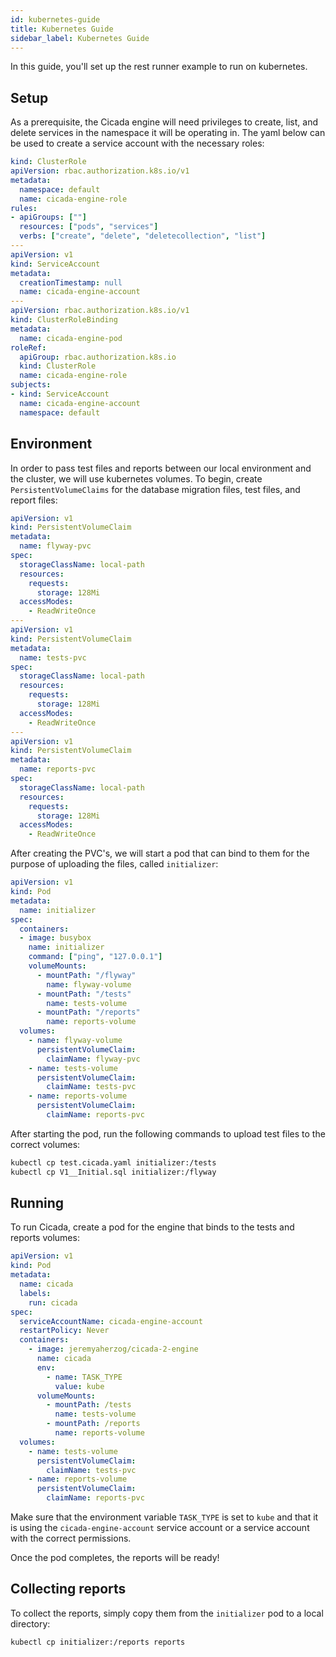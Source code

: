 ```yaml
---
id: kubernetes-guide
title: Kubernetes Guide
sidebar_label: Kubernetes Guide
---
```


In this guide, you'll set up the rest runner example to run on kubernetes.

## Setup

As a prerequisite, the Cicada engine will need privileges to create, list, and
delete services in the namespace it will be operating in. The yaml below can be
used to create a service account with the necessary roles:

<!--TODO: downloadable links to yaml-->

```yaml
kind: ClusterRole
apiVersion: rbac.authorization.k8s.io/v1
metadata:
  namespace: default
  name: cicada-engine-role
rules:
- apiGroups: [""]
  resources: ["pods", "services"]
  verbs: ["create", "delete", "deletecollection", "list"]
---
apiVersion: v1
kind: ServiceAccount
metadata:
  creationTimestamp: null
  name: cicada-engine-account
---
apiVersion: rbac.authorization.k8s.io/v1
kind: ClusterRoleBinding
metadata:
  name: cicada-engine-pod
roleRef:
  apiGroup: rbac.authorization.k8s.io
  kind: ClusterRole
  name: cicada-engine-role
subjects:
- kind: ServiceAccount
  name: cicada-engine-account
  namespace: default
```

## Environment

In order to pass test files and reports between our local environment and the
cluster, we will use kubernetes volumes. To begin, create
`PersistentVolumeClaims` for the database migration files, test files, and
report files:

<!--TODO: downloadable links to yaml-->

```yaml
apiVersion: v1
kind: PersistentVolumeClaim
metadata:
  name: flyway-pvc
spec:
  storageClassName: local-path
  resources:
    requests:
      storage: 128Mi
  accessModes:
    - ReadWriteOnce
---
apiVersion: v1
kind: PersistentVolumeClaim
metadata:
  name: tests-pvc
spec:
  storageClassName: local-path
  resources:
    requests:
      storage: 128Mi
  accessModes:
    - ReadWriteOnce
---
apiVersion: v1
kind: PersistentVolumeClaim
metadata:
  name: reports-pvc
spec:
  storageClassName: local-path
  resources:
    requests:
      storage: 128Mi
  accessModes:
    - ReadWriteOnce
```

After creating the PVC's, we will start a pod that can bind to them for the
purpose of uploading the files, called `initializer`:

```yaml
apiVersion: v1
kind: Pod
metadata:
  name: initializer
spec:
  containers:
  - image: busybox
    name: initializer
    command: ["ping", "127.0.0.1"]
    volumeMounts:
      - mountPath: "/flyway"
        name: flyway-volume
      - mountPath: "/tests"
        name: tests-volume
      - mountPath: "/reports"
        name: reports-volume
  volumes:
    - name: flyway-volume
      persistentVolumeClaim:
        claimName: flyway-pvc
    - name: tests-volume
      persistentVolumeClaim:
        claimName: tests-pvc
    - name: reports-volume
      persistentVolumeClaim:
        claimName: reports-pvc
```

After starting the pod, run the following commands to upload test files to
the correct volumes:

```bash
kubectl cp test.cicada.yaml initializer:/tests
kubectl cp V1__Initial.sql initializer:/flyway
```

## Running

To run Cicada, create a pod for the engine that binds to the tests and reports
volumes:

```yaml
apiVersion: v1
kind: Pod
metadata:
  name: cicada
  labels:
    run: cicada
spec:
  serviceAccountName: cicada-engine-account
  restartPolicy: Never
  containers:
    - image: jeremyaherzog/cicada-2-engine
      name: cicada
      env:
        - name: TASK_TYPE
          value: kube
      volumeMounts:
        - mountPath: /tests
          name: tests-volume
        - mountPath: /reports
          name: reports-volume
  volumes:
    - name: tests-volume
      persistentVolumeClaim:
        claimName: tests-pvc
    - name: reports-volume
      persistentVolumeClaim:
        claimName: reports-pvc
```

Make sure that the environment variable `TASK_TYPE` is set to `kube` and that
it is using the `cicada-engine-account` service account or a service account
with the correct permissions.

Once the pod completes, the reports will be ready!

## Collecting reports

To collect the reports, simply copy them from the `initializer` pod to a local
directory:

```bash
kubectl cp initializer:/reports reports
```

